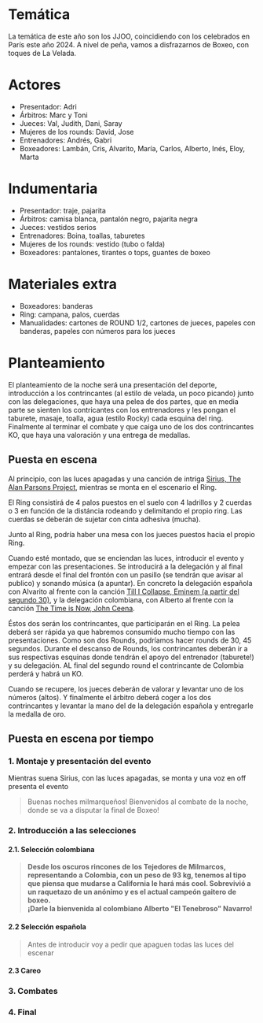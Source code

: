 # Temática

La temática de este año son los JJOO, coincidiendo con los celebrados en París este año 2024. A nivel de peña, vamos a disfrazarnos de Boxeo, con toques de La Velada.

# Actores

* Presentador: Adri
* Árbitros: Marc y Toni
* Jueces: Val, Judith, Dani, Saray
* Mujeres de los rounds: David, Jose
* Entrenadores: Andrés, Gabri
* Boxeadores: Lambán, Cris, Alvarito, María, Carlos, Alberto, Inés, Eloy, Marta

# Indumentaria

* Presentador: traje, pajarita
* Árbitros: camisa blanca, pantalón negro, pajarita negra
* Jueces: vestidos serios
* Entrenadores: Boina, toallas, taburetes
* Mujeres de los rounds: vestido (tubo o falda)
* Boxeadores: pantalones, tirantes o tops, guantes de boxeo

# Materiales extra

* Boxeadores: banderas
* Ring: campana, palos, cuerdas
* Manualidades: cartones de ROUND 1/2, cartones de jueces, papeles con banderas, papeles con números para los jueces

# Planteamiento

El planteamiento de la noche será una presentación del deporte, introducción a los contrincantes (al estilo de velada, un poco picando) junto con las delegaciones, que haya una pelea de dos partes, que en media parte se sienten los contricantes con los entrenadores y les pongan el taburete, masaje, toalla, agua (estilo Rocky) cada esquina del ring. Finalmente al terminar el combate y que caiga uno de los dos contrincantes KO, que haya una valoración y una entrega de medallas.

## Puesta en escena
 
Al principio, con las luces apagadas y una canción de intriga [Sirius, The Alan Parsons Project](https://www.youtube.com/watch?v=feoHV5JUbuo), mientras se monta en el escenario el Ring.

El Ring consistirá de 4 palos puestos en el suelo con 4 ladrillos y 2 cuerdas o 3 en función de la distáncia rodeando y delimitando el propio ring. Las cuerdas se deberán de sujetar con cinta adhesiva (mucha).

Junto al Ring, podría haber una mesa con los jueces puestos hacia el propio Ring.

Cuando esté montado, que se enciendan las luces, introducir el evento y empezar con las presentaciones. Se introducirá a la delegación y al final entrará desde el final del frontón con un pasillo (se tendrán que avisar al publico) y sonando música (a apuntar). En concreto la delegación española con Alvarito al frente con la canción [Till I Collapse, Eminem (a partir del segundo 30)](https://youtu.be/Pi3_Zs-oRUo?si=kAokJk6lGlv79WHq&t=30), y la delegación colombiana, con Alberto al frente con la canción [The Time is Now, John Ceena](https://www.youtube.com/watch?v=svjMiqVeiG8).  

Éstos dos serán los contrincantes, que participarán en el Ring. La pelea deberá ser rápida ya que habremos consumido mucho tiempo con las presentaciones. Como son dos Rounds, podríamos hacer rounds de 30, 45 segundos. Durante el descanso de Rounds, los contrincantes deberán ir a sus respectivas esquinas donde tendrán el apoyo del entrenador (taburete!) y su delegación. AL final del segundo round el contrincante de Colombia perderá y habrá un KO.

Cuando se recupere, los jueces deberán de valorar y levantar uno de los números (altos). Y finalmente el árbitro deberá coger a los dos contrincantes y levantar la mano del de la delegación española y entregarle la medalla de oro.

## Puesta en escena por tiempo

### 1. Montaje y presentación del evento

Mientras suena Sirius, con las luces apagadas, se monta y una voz en off presenta el evento

> Buenas noches milmarqueños! Bienvenidos al combate de la noche, donde se va a disputar la final de Boxeo! 

### 2. Introducción a las selecciones 

#### 2.1. Selección colombiana

> **Desde los oscuros rincones de los Tejedores de Milmarcos, representando a Colombia, con un peso de 93 kg, tenemos al tipo que piensa que mudarse a California le hará más cool. Sobrevivió a un raquetazo de un anónimo y es el actual campeón gaitero de boxeo.**  
> **¡Darle la bienvenida al colombiano Alberto "El Tenebroso" Navarro!** 
#### 2.2 Selección española

> Antes de introducir voy a pedir que apaguen todas las luces del escenar

#### 2.3 Careo


### 3. Combates

### 4. Final



